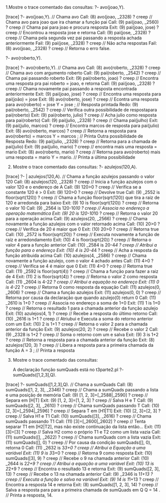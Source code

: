 1.Mostre o trace comentado das consultas:
   ?- avo(joao,Y).

[trace]  ?- avo(joao,Y).                // Chama avo
   Call: (8) avo(joao, _2328) ? creep   // Chama avo para joao que ira chamar a função pai
   Call: (9) pai(joao, _2560) ? creep   // Chama pai para joao e procura resposta
   Exit: (9) pai(joao, jose) ? creep    // Encontrou a resposta jose e retorna
   Call: (9) pai(jose, _2328) ? creep   // Chama pela segunda vez pai passando a resposta achada anteriormente
   Fail: (9) pai(jose, _2328) ? creep   // Não acha respostas
   Fail: (8) avo(joao, _2328) ? creep   // Retorna o erro
false.


   ?- avo(roberto,Y).

[trace]  ?- avo(roberto,Y).                 // Chama avo
   Call: (8) avo(roberto, _2328) ? creep    // Chama avo com argumento roberto
   Call: (9) pai(roberto, _2542) ? creep    // Chama pai passando roberto
   Exit: (9) pai(roberto, joao) ? creep     // Encontra uma resposta pra pai roberto = joao, e retorna
   Call: (9) pai(joao, _2328) ? creep       // Chama novamente pai passando a resposta encontrada anteriormente
   Exit: (9) pai(joao, jose) ? creep        // Encontra uma resposta para pai(joão) = jose
   Exit: (8) avo(roberto, jose) ? creep     // Econtra uma resposta para avo(roberto) = jose
Y = jose ;                                  // Resposta printada
   Redo: (9) pai(roberto, _2542) ? creep    // Verifica outra possibilidade de respostapara pai(roberto)
   Exit: (9) pai(roberto, julio) ? creep    // Acha julio como resposta para pai(roberto)
   Call: (9) pai(julio, _2328) ? creep      // Chama pai(julho)
   Exit: (9) pai(julio, marcos) ? creep     // Encontra marcos de resposta para pai(julio)
   Exit: (8) avo(roberto, marcos) ? creep   // Retorna a resposta para avo(roberto) = marcos
Y = marcos ;                                // Printa Outra possibilidade de Resposta
   Redo: (9) pai(julio, _2328) ? creep      // Retorna para a chamada de pai(julio)
   Exit: (9) pai(julio, mario) ? creep      // encontra mais uma resposta = mario
   Exit: (8) avo(roberto, mario) ? creep    // Retorna para avo(roberto) mais uma resposta = mario
Y = mario.                                  // Printa a última possibilidade


2. Mostre o trace comentado das consultas:
   ?- azulejos(120,A).

[trace]  ?- |    azulejos(120,A).              // Chama a função azulejos passando o valor 120
   Call: (8) azulejos(120, _2328) ? creep      // Inicia a função azulejos com o valor 120 e o endereço de A
   Call: (9) 120>0 ? creep                     // Verifica se a constante 120 é > 0
   Exit: (9) 120>0 ? creep                     // Devolve true
   Call: (9) _2552 is floor(sqrt(120)) ? creep // Chama a função floor(sqrt(120)) que tira a raiz de 120 e arredonda para baixo
   Exit: (9) 10 is floor(sqrt(120)) ? creep    // Retorna o valor 10
   Call: (9) _2564 is 120-10*10 ? creep        // Associa no endereço a operação matemática
   Exit: (9) 20 is 120-10*10 ? creep           // Retorna o valor 20 para a operação acima
   Call: (9) azulejos(20, _2566) ? creep       // Chama novamente a função azulejos com o valor retornado acima
   Call: (10) 20>0 ? creep                     // Verifica de 20 é maior que 0
   Exit: (10) 20>0 ? creep                     // Retorna true
   Call: (10) _2572 is floor(sqrt(20)) ? creep // Executa novamente a função de raíz e arredondamento
   Exit: (10) 4 is floor(sqrt(20)) ? creep     // Retorna o valor 4 para a função anterior
   Call: (10) _2584 is 20-4*4 ? creep          // Atribui a função para o endereço
   Exit: (10) 4 is 20-4*4 ? creep              // Acha a resposta da função atribuida acima
   Call: (10) azulejos(4, _2586) ? creep       // Chama novamente a função azulejo, com o valor 4 achado antes
   Call: (11) 4>0 ? creep                      // Verifica se 4 é maior que 0
   Exit: (11) 4>0 ? creep                      // Retorna true
   Call: (11) _2592 is floor(sqrt(4)) ? creep  // Chama a função para fazer a raiz de 4
   Exit: (11) 2 is floor(sqrt(4)) ? creep      // Retorna o valor 2 como resposta
   Call: (11) _2604 is 4-2*2 ? creep           // Atribui a equação no endereço
   Exit: (11) 0 is 4-2*2 ? creep               // Retorna 0 como resposta da equação
   Call: (11) azulejos(0, _2606) ? creep       // Chama a função azulejos
   Exit: (11) azulejos(0, 0) ? creep           // Retorna por causa da declaração que quando azulejo(0) return 0
   Call: (11) _2610 is 1+0 ? creep             // Associa no endereço a soma de 1+0
   Exit: (11) 1 is 1+0 ? creep                 // Retorna o resultado 1 para a chamada anterior da função azulejo
   Exit: (10) azulejos(4, 1) ? creep           // Recebe a resposta do último retorno
   Call: (10) _2616 is 1+1 ? creep             // Atriubui e Executa a soma do retorno anterior com um
   Exit: (10) 2 is 1+1 ? creep                 // Retorna o valor 2 para a chamada anterior da função
   Exit: (9) azulejos(20, 2) ? creep           // Recebe o valor 2
   Call: (9) _2328 is 1+2 ? creep              // Soma o retorno com um e salva
   Exit: (9) 3 is 1+2 ? creep                  // Retorna a resposta para a chamada anterior da função
   Exit: (8) azulejos(120, 3) ? creep          // Libera a resposta para a primeira chamada da função
A = 3 ;                                        // Printa a resposta


3. Mostre o trace comentado das consultas:

   A declaração função sumQuads está no t3parte2.pl
   ?- sumQuads([1,2,3],Q).

[trace]  ?- sumQuads([1,2,3],Q).                 // Chama a sumQuads
   Call: (8) sumQuads([1, 2, 3], _2346) ? creep  // Chama a sumQuads passando a lista e uma posição de memória
   Call: (9) [1, 2, 3]=[_2588|_2590] ? creep     // Separa em [H|T]
   Exit: (9) [1, 2, 3]=[1, 2, 3] ? creep         // Salva H e T
   Call: (9) sumQuads([2, 3], _2610) ? creep     // Chama sumQuads passando T
   Call: (10) [2, 3]=[_2594|_2596] ? creep       // Separa T em [H1|T1]
   Exit: (10) [2, 3]=[2, 3] ? creep              // Salva H1 e T1
   Call: (10) sumQuads([3], _2616) ? creep       // Chama sumQuads passando T1
   Call: (11) [3]=[_2600|_2602] ? creep          // Tenta separar T1 em [H2|T2], mas não existe continuação da lista então...
   Exit: (11) [3]=[3] ? creep                    // Salva H2 como o próprio T1 e T2 como um lista vazia
   Call: (11) sumQuads([], _2622) ? creep        // Chama sumQuads com a lista vazia
   Exit: (11) sumQuads([], 0) ? creep            // Por causa da condição sumQuads([], 0), retorna 0
   Call: (11) _2632 is 3*3+0 ? creep             // Atribui a Equação a uma variável
   Exit: (11) 9 is 3*3+0 ? creep                 // Retorna 9 como resposta
   Exit: (10) sumQuads([3], 9) ? creep           // Recebe o 9 na chamada anterior
   Call: (10) _2644 is 2*2+9 ? creep             // Atribui a equação a uma variável
   Exit: (10) 13 is 2*2+9 ? creep                // Encontra o resultado 13 e retorna
   Exit: (9) sumQuads([2, 3], 13) ? creep        // Recebe o 13 na chamada anterior
   Call: (9) _2346 is 1*1+13 ? creep             // Executa a função e salva na variável
   Exit: (9) 14 is 1*1+13 ? creep                // Encontra a resposta 14 e retorna
   Exit: (8) sumQuads([1, 2, 3], 14) ? creep     // Salva a resposta para para a primeira chamada de sumQuads em Q
Q = 14 .                                         // Printa a resposta, 14.

